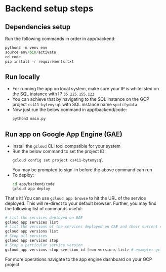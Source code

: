 # Backend setup steps

## Dependencies setup
Run the following commands in order in app/backend:
```python
python3 -m venv env
source env/bin/activate
cd code
pip install -r requirements.txt
```

## Run locally
- For running the app on local system, make sure your IP is whitelisted on the SQL instance with IP `35.225.155.122`
- You can achieve that by navigating to the SQL instance on the GCP project `cs411-bytemysql` with SQL instance name `spotifydata`
- Now just run the below command in app/backend/code:
  ```python
  python3 main.py
  ```

## Run app on Google App Engine (GAE)
- Install the `gcloud` CLI tool compatible for your system
- Run the below command to set the project ID:
  ```bash
  gcloud config set project cs411-bytemysql
  ```
  You may be prompted to sign-in before the above command can run
- To deploy:
  ```bash
  cd app/backend/code
  gcloud app deploy
  ```

That's it!
You can use `gcloud app browse` to hit the URL of the service deployed. This will re-direct to your default browser.
Further, you may find the following list of commands useful:
```bash
# List the services deployed on GAE
gcloud app services list
# List the versions of the services deployed on GAE and their current status
gcloud app versions list
# Stop all services
gcloud app services stop
# Stop a particular service version
gcloud app versions stop <version id from versions list> # example: gcloud app versions stop 20231127t033136
```
For more operations navigate to the app engine dashboard on your GCP project